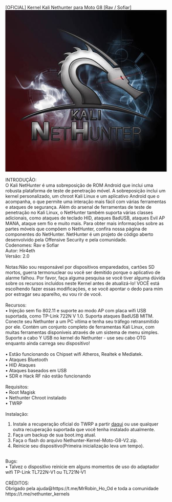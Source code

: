 [OFICIAL] Kernel Kali Nethunter para Moto G8 [Rav / Sofiar]
<img src="/docs/logo.png" alt="Logo"/>

INTRODUÇÃO:<br/>
O Kali NetHunter é uma sobreposição de ROM Android que inclui uma robusta plataforma de teste de penetração móvel. A sobreposição inclui um kernel personalizado, um chroot Kali Linux e um aplicativo Android que o acompanha, o que permite uma interação mais fácil com várias ferramentas e ataques de segurança. Além do arsenal de ferramentas de teste de penetração no Kali Linux, o NetHunter também suporta várias classes adicionais, como ataques de teclado HID, ataques BadUSB, ataques Evil AP MANA, ataque sem fio e muito mais. Para obter mais informações sobre as partes móveis que compõem o NetHunter, confira nossa página de componentes do NetHunter. NetHunter é um projeto de código aberto desenvolvido pela Offensive Security e pela comunidade.
<br/>
Codenomes: Rav e Sofiar<br/>
Autor: Hir4eth<br/>
Versão: 2.0<br/>
<br/>
Notas:Não sou responsável por dispositivos emparedados, cartões SD mortos, guerra termonuclear ou você ser demitido porque o aplicativo de alarme falhou. Por favor, faça alguma pesquisa se você tiver alguma dúvida sobre os recursos incluídos neste Kernel antes de atualizá-lo! VOCÊ está escolhendo fazer essas modificações, e se você apontar o dedo para mim por estragar seu aparelho, eu vou rir de você.<br/>
<br/>
Recursos:<br/>
• Injeção sem fio 802.11 e suporte ao modo AP com placa wifi USB suportada, como TP-Link 722N V 1.0.
Suporta ataques BadUSB MITM. Conecte seu Nethunter a um PC vítima e tenha seu tráfego retransmitido por ele.
Contém um conjunto completo de ferramentas Kali Linux, com muitas ferramentas disponíveis através de um sistema de menu simples.
Suporte a cabo Y USB no kernel do Nethunter - use seu cabo OTG enquanto ainda carrega seu dispositivo!
<br/>
<br/>
• Estão funcionando os Chipset wifi Atheros, Realtek e Mediatek.<br/>
• Ataques Bluetooth<br/>
• HID Ataques<br/>
• Ataques baseados em USB<br/>
• SDR e Hack RF não estão funcionando<br/>
<br/>
Requisitos:<br/>
• Root Magisk<br/>
• Nethunter Chroot instalado<br/>
• TWRP<br/>
<br/>
Instalação:<br/>
1. Instale a recuperação oficial do TWRP a partir <a href="https://twrp.me/Devices/">daqui<a/> ou use qualquer outra recuperação suportada que você tenha instalado atualmente.<br/>
2. Faça um backup de sua boot.img atual.<br/>
3. Faça o flash do arquivo Nethunter-Kernel-Moto-G8-V2.zip.<br/>
4. Reinicie seu dispositivo(Primeira inicialização leva um tempo).<br/>
<br/>
Bugs:<br/>
• Talvez o dispositivo reinicie em alguns momentos de uso do adaptador wifi TP-Link TL722N-V1 ou TL721N-V1<br/>
<br/>
CRÉDITOS:<br/>
Obrigado pela ajuda😃https://t.me/MrRobin_Ho_Od e toda a comunidade 
https://t.me/nethunter_kernels

